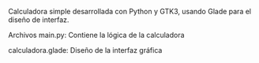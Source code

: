 Calculadora simple desarrollada con Python y GTK3, usando Glade para el diseño de interfaz.

Archivos
main.py: Contiene la lógica de la calculadora

calculadora.glade: Diseño de la interfaz gráfica
